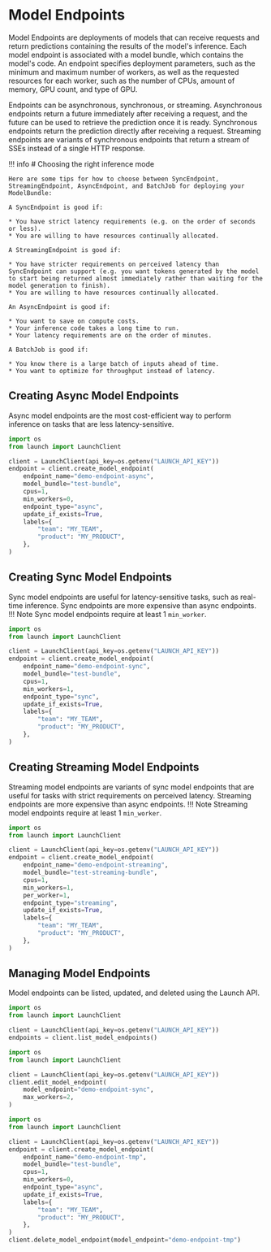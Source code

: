 # Model Endpoints

Model Endpoints are deployments of models that can receive requests and return
predictions containing the results of the model's inference. Each model endpoint
is associated with a model bundle, which contains the model's code. An endpoint
specifies deployment parameters, such as the minimum and maximum number of
workers, as well as the requested resources for each worker, such as the number
of CPUs, amount of memory, GPU count, and type of GPU.

Endpoints can be asynchronous, synchronous, or streaming. Asynchronous endpoints return
a future immediately after receiving a request, and the future can be used to
retrieve the prediction once it is ready. Synchronous endpoints return the
prediction directly after receiving a request. Streaming endpoints are variants of synchronous
endpoints that return a stream of SSEs instead of a single HTTP response.

!!! info
    # Choosing the right inference mode

    Here are some tips for how to choose between SyncEndpoint, StreamingEndpoint, AsyncEndpoint, and BatchJob for deploying your ModelBundle:

    A SyncEndpoint is good if:

    * You have strict latency requirements (e.g. on the order of seconds or less).
    * You are willing to have resources continually allocated.

    A StreamingEndpoint is good if:

    * You have stricter requirements on perceived latency than SyncEndpoint can support (e.g. you want tokens generated by the model to start being returned almost immediately rather than waiting for the model generation to finish).
    * You are willing to have resources continually allocated.

    An AsyncEndpoint is good if:

    * You want to save on compute costs.
    * Your inference code takes a long time to run.
    * Your latency requirements are on the order of minutes.

    A BatchJob is good if:

    * You know there is a large batch of inputs ahead of time.
    * You want to optimize for throughput instead of latency.

## Creating Async Model Endpoints

Async model endpoints are the most cost-efficient way to perform inference on
tasks that are less latency-sensitive.

```py title="Creating an Async Model Endpoint"
import os
from launch import LaunchClient

client = LaunchClient(api_key=os.getenv("LAUNCH_API_KEY"))
endpoint = client.create_model_endpoint(
    endpoint_name="demo-endpoint-async",
    model_bundle="test-bundle",
    cpus=1,
    min_workers=0,
    endpoint_type="async",
    update_if_exists=True,
    labels={
        "team": "MY_TEAM",
        "product": "MY_PRODUCT",
    },
)
```

## Creating Sync Model Endpoints

Sync model endpoints are useful for latency-sensitive tasks, such as real-time
inference. Sync endpoints are more expensive than async endpoints.
!!! Note
    Sync model endpoints require at least 1 `min_worker`.

```py title="Creating a Sync Model Endpoint"
import os
from launch import LaunchClient

client = LaunchClient(api_key=os.getenv("LAUNCH_API_KEY"))
endpoint = client.create_model_endpoint(
    endpoint_name="demo-endpoint-sync",
    model_bundle="test-bundle",
    cpus=1,
    min_workers=1,
    endpoint_type="sync",
    update_if_exists=True,
    labels={
        "team": "MY_TEAM",
        "product": "MY_PRODUCT",
    },
)
```

## Creating Streaming Model Endpoints

Streaming model endpoints are variants of sync model endpoints that are useful for tasks with strict
requirements on perceived latency. Streaming endpoints are more expensive than async endpoints.
!!! Note
    Streaming model endpoints require at least 1 `min_worker`.

```py title="Creating a Streaming Model Endpoint"
import os
from launch import LaunchClient

client = LaunchClient(api_key=os.getenv("LAUNCH_API_KEY"))
endpoint = client.create_model_endpoint(
    endpoint_name="demo-endpoint-streaming",
    model_bundle="test-streaming-bundle",
    cpus=1,
    min_workers=1,
    per_worker=1,
    endpoint_type="streaming",
    update_if_exists=True,
    labels={
        "team": "MY_TEAM",
        "product": "MY_PRODUCT",
    },
)
```

## Managing Model Endpoints

Model endpoints can be listed, updated, and deleted using the Launch API.

```py title="Listing Model Endpoints"
import os
from launch import LaunchClient

client = LaunchClient(api_key=os.getenv("LAUNCH_API_KEY"))
endpoints = client.list_model_endpoints()
```

```py title="Updating a Model Endpoint"
import os
from launch import LaunchClient

client = LaunchClient(api_key=os.getenv("LAUNCH_API_KEY"))
client.edit_model_endpoint(
    model_endpoint="demo-endpoint-sync",
    max_workers=2,
)
```

```py title="Deleting a Model Endpoint"
import os
from launch import LaunchClient

client = LaunchClient(api_key=os.getenv("LAUNCH_API_KEY"))
endpoint = client.create_model_endpoint(
    endpoint_name="demo-endpoint-tmp",
    model_bundle="test-bundle",
    cpus=1,
    min_workers=0,
    endpoint_type="async",
    update_if_exists=True,
    labels={
        "team": "MY_TEAM",
        "product": "MY_PRODUCT",
    },
)
client.delete_model_endpoint(model_endpoint="demo-endpoint-tmp")
```

